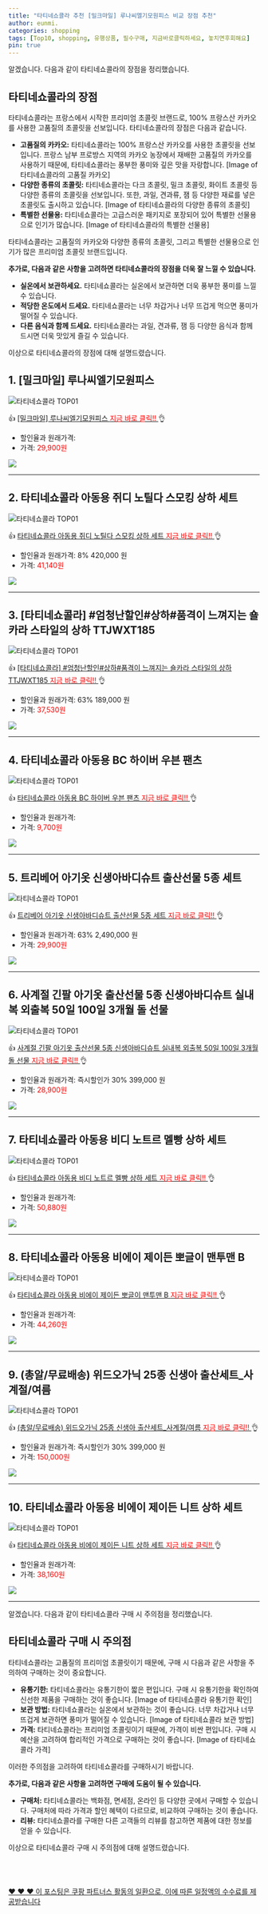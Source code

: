```yaml
---
title: "타티네쇼콜라 추천 [밀크마일] 루나씨엘기모원피스 비교 장점 추천"
author: eunmi.
categories: shopping
tags: [Top10, shopping, 유행상품, 필수구매, 지금바로클릭하세요, 놓치면후회해요]
pin: true
---
```

알겠습니다. 다음과 같이 타티네쇼콜라의 장점을 정리했습니다.

<h2>타티네쇼콜라의 장점</h2>

타티네쇼콜라는 프랑스에서 시작한 프리미엄 초콜릿 브랜드로, 100% 프랑스산 카카오를 사용한 고품질의 초콜릿을 선보입니다. 타티네쇼콜라의 장점은 다음과 같습니다.

* **고품질의 카카오:** 타티네쇼콜라는 100% 프랑스산 카카오를 사용한 초콜릿을 선보입니다. 프랑스 남부 프로방스 지역의 카카오 농장에서 재배한 고품질의 카카오를 사용하기 때문에, 타티네쇼콜라는 풍부한 풍미와 깊은 맛을 자랑합니다.
[Image of 타티네쇼콜라의 고품질 카카오]
* **다양한 종류의 초콜릿:** 타티네쇼콜라는 다크 초콜릿, 밀크 초콜릿, 화이트 초콜릿 등 다양한 종류의 초콜릿을 선보입니다. 또한, 과일, 견과류, 잼 등 다양한 재료를 넣은 초콜릿도 출시하고 있습니다.
[Image of 타티네쇼콜라의 다양한 종류의 초콜릿]
* **특별한 선물용:** 타티네쇼콜라는 고급스러운 패키지로 포장되어 있어 특별한 선물용으로 인기가 많습니다.
[Image of 타티네쇼콜라의 특별한 선물용]

타티네쇼콜라는 고품질의 카카오와 다양한 종류의 초콜릿, 그리고 특별한 선물용으로 인기가 많은 프리미엄 초콜릿 브랜드입니다.

**추가로, 다음과 같은 사항을 고려하면 타티네쇼콜라의 장점을 더욱 잘 느낄 수 있습니다.**

* **실온에서 보관하세요.** 타티네쇼콜라는 실온에서 보관하면 더욱 풍부한 풍미를 느낄 수 있습니다.
* **적당한 온도에서 드세요.** 타티네쇼콜라는 너무 차갑거나 너무 뜨겁게 먹으면 풍미가 떨어질 수 있습니다.
* **다른 음식과 함께 드세요.** 타티네쇼콜라는 과일, 견과류, 잼 등 다양한 음식과 함께 드시면 더욱 맛있게 즐길 수 있습니다.

이상으로 타티네쇼콜라의 장점에 대해 설명드렸습니다.

   

## 1. [밀크마일] 루나씨엘기모원피스

![타티네쇼콜라 TOP01](https://thumbnail10.coupangcdn.com/thumbnails/remote/230x230ex/image/vendor_inventory/71b5/de39140cedb55768cdaeb9a5b766f02b43beba2245063544ba98f9e2a533.jpg)


👍 [[밀크마일] 루나씨엘기모원피스 <font color=red> 지금 바로 클릭!! </font> ](https://link.coupang.com/re/AFFSDP?lptag=AF3617701&subid=GithubCoopas&pageKey=7647915246&traceid=V0-153&itemId=20341189113&vendorItemId=87425990285) 👌 


- 할인율과 원래가격: 
- 가격: <span style='color:red'>29,900원</span>

[![](/discount_price.png)](https://link.coupang.com/re/AFFSDP?lptag=AF3617701&subid=GithubCoopas&pageKey=7647915246&traceid=V0-153&itemId=20341189113&vendorItemId=87425990285)

---


   

## 2. 타티네쇼콜라 아동용 쥐디 노틸다 스모킹 상하 세트

![타티네쇼콜라 TOP01](https://thumbnail8.coupangcdn.com/thumbnails/remote/230x230ex/image/retail/images/1219903869973655-611e6dd0-1bae-4721-baec-180808b35b98.jpg)


👍 [타티네쇼콜라 아동용 쥐디 노틸다 스모킹 상하 세트 <font color=red> 지금 바로 클릭!! </font> ](https://link.coupang.com/re/AFFSDP?lptag=AF3617701&subid=GithubCoopas&pageKey=2264407269&traceid=V0-153&itemId=3881022980&vendorItemId=71818183352) 👌 


- 할인율과 원래가격: 8%  420,000   원
- 가격: <span style='color:red'>41,140원</span>

[![](/discount_price.png)](https://link.coupang.com/re/AFFSDP?lptag=AF3617701&subid=GithubCoopas&pageKey=2264407269&traceid=V0-153&itemId=3881022980&vendorItemId=71818183352)

---


   

## 3. [타티네쇼콜라] #엄청난할인#상하#품격이 느껴지는 숄카라 스타일의 상하 TTJWXT185

![타티네쇼콜라 TOP01](https://thumbnail8.coupangcdn.com/thumbnails/remote/230x230ex/image/vendor_inventory/6f79/895bff151d55e90d916f8b585c0d491259f298eea925e5d91bc0283cd052.png)


👍 [[타티네쇼콜라] #엄청난할인#상하#품격이 느껴지는 숄카라 스타일의 상하 TTJWXT185 <font color=red> 지금 바로 클릭!! </font> ](https://link.coupang.com/re/AFFSDP?lptag=AF3617701&subid=GithubCoopas&pageKey=6169377773&traceid=V0-153&itemId=12031056683&vendorItemId=79303317656) 👌 


- 할인율과 원래가격: 63%  189,000   원
- 가격: <span style='color:red'>37,530원</span>

[![](/discount_price.png)](https://link.coupang.com/re/AFFSDP?lptag=AF3617701&subid=GithubCoopas&pageKey=6169377773&traceid=V0-153&itemId=12031056683&vendorItemId=79303317656)

---


   

## 4. 타티네쇼콜라 아동용 BC 하이버 우븐 팬츠

![타티네쇼콜라 TOP01](https://thumbnail9.coupangcdn.com/thumbnails/remote/230x230ex/image/retail/images/2020/09/15/15/4/1e1e7141-994b-40f3-9729-b3e7e91dc019.jpg)


👍 [타티네쇼콜라 아동용 BC 하이버 우븐 팬츠 <font color=red> 지금 바로 클릭!! </font> ](https://link.coupang.com/re/AFFSDP?lptag=AF3617701&subid=GithubCoopas&pageKey=2203823937&traceid=V0-153&itemId=3748095479&vendorItemId=71587244249) 👌 


- 할인율과 원래가격: 
- 가격: <span style='color:red'>9,700원</span>

[![](/discount_price.png)](https://link.coupang.com/re/AFFSDP?lptag=AF3617701&subid=GithubCoopas&pageKey=2203823937&traceid=V0-153&itemId=3748095479&vendorItemId=71587244249)

---


   

## 5. 트리베어 아기옷 신생아바디슈트 출산선물 5종 세트

![타티네쇼콜라 TOP01](https://thumbnail8.coupangcdn.com/thumbnails/remote/230x230ex/image/vendor_inventory/2996/954005d275c2f644e15aa8fb9737fdfad31e6ce53ea2080e58db5e4af052.jpg)


👍 [트리베어 아기옷 신생아바디슈트 출산선물 5종 세트 <font color=red> 지금 바로 클릭!! </font> ](https://link.coupang.com/re/AFFSDP?lptag=AF3617701&subid=GithubCoopas&pageKey=7155079889&traceid=V0-153&itemId=17996105183&vendorItemId=85152466361) 👌 


- 할인율과 원래가격: 63%  2,490,000   원
- 가격: <span style='color:red'>29,900원</span>

[![](/discount_price.png)](https://link.coupang.com/re/AFFSDP?lptag=AF3617701&subid=GithubCoopas&pageKey=7155079889&traceid=V0-153&itemId=17996105183&vendorItemId=85152466361)

---


   

## 6. 사계절 긴팔 아기옷 출산선물 5종 신생아바디슈트 실내복 외출복 50일 100일 3개월 돌 선물

![타티네쇼콜라 TOP01](https://thumbnail8.coupangcdn.com/thumbnails/remote/230x230ex/image/vendor_inventory/5495/096ce5a33c85cf60d109df908159a175d7cad0561012cbc8262a2f16d8f4.jpg)


👍 [사계절 긴팔 아기옷 출산선물 5종 신생아바디슈트 실내복 외출복 50일 100일 3개월 돌 선물 <font color=red> 지금 바로 클릭!! </font> ](https://link.coupang.com/re/AFFSDP?lptag=AF3617701&subid=GithubCoopas&pageKey=6320743766&traceid=V0-153&itemId=13171821694&vendorItemId=80430480541) 👌 


- 할인율과 원래가격: 즉시할인가 30%  399,000   원
- 가격: <span style='color:red'>28,900원</span>

[![](/discount_price.png)](https://link.coupang.com/re/AFFSDP?lptag=AF3617701&subid=GithubCoopas&pageKey=6320743766&traceid=V0-153&itemId=13171821694&vendorItemId=80430480541)

---


   

## 7. 타티네쇼콜라 아동용 비디 노트르 멜빵 상하 세트

![타티네쇼콜라 TOP01](https://thumbnail8.coupangcdn.com/thumbnails/remote/230x230ex/image/retail/images/2523408687807807-e83ddfff-bac2-49f3-8477-e205a79fba50.jpg)


👍 [타티네쇼콜라 아동용 비디 노트르 멜빵 상하 세트 <font color=red> 지금 바로 클릭!! </font> ](https://link.coupang.com/re/AFFSDP?lptag=AF3617701&subid=GithubCoopas&pageKey=2264405536&traceid=V0-153&itemId=3881018257&vendorItemId=71818184525) 👌 


- 할인율과 원래가격: 
- 가격: <span style='color:red'>50,880원</span>

[![](/discount_price.png)](https://link.coupang.com/re/AFFSDP?lptag=AF3617701&subid=GithubCoopas&pageKey=2264405536&traceid=V0-153&itemId=3881018257&vendorItemId=71818184525)

---


   

## 8. 타티네쇼콜라 아동용 비에이 제이든 뽀글이 맨투맨 B

![타티네쇼콜라 TOP01](https://thumbnail10.coupangcdn.com/thumbnails/remote/230x230ex/image/vendor_inventory/1e84/5943c21cfd0c76a9b05a1fac5ab7d13cdba66b0a38d8e4d85cf13ffada6f.JPG)


👍 [타티네쇼콜라 아동용 비에이 제이든 뽀글이 맨투맨 B <font color=red> 지금 바로 클릭!! </font> ](https://link.coupang.com/re/AFFSDP?lptag=AF3617701&subid=GithubCoopas&pageKey=2264407124&traceid=V0-153&itemId=3881022565&vendorItemId=87502095940) 👌 


- 할인율과 원래가격: 
- 가격: <span style='color:red'>44,260원</span>

[![](/discount_price.png)](https://link.coupang.com/re/AFFSDP?lptag=AF3617701&subid=GithubCoopas&pageKey=2264407124&traceid=V0-153&itemId=3881022565&vendorItemId=87502095940)

---


   

## 9. (총알/무료배송) 위드오가닉 25종 신생아 출산세트_사계절/여름

![타티네쇼콜라 TOP01](https://thumbnail8.coupangcdn.com/thumbnails/remote/230x230ex/image/vendor_inventory/234a/48e3eeb2c22aae5bcf7312891c193fd3f5a6b85caed798a06a11e87a1b02.jpg)


👍 [(총알/무료배송) 위드오가닉 25종 신생아 출산세트_사계절/여름 <font color=red> 지금 바로 클릭!! </font> ](https://link.coupang.com/re/AFFSDP?lptag=AF3617701&subid=GithubCoopas&pageKey=6627158391&traceid=V0-153&itemId=15093045535&vendorItemId=82315303637) 👌 


- 할인율과 원래가격: 즉시할인가 30%  399,000   원
- 가격: <span style='color:red'>150,000원</span>

[![](/discount_price.png)](https://link.coupang.com/re/AFFSDP?lptag=AF3617701&subid=GithubCoopas&pageKey=6627158391&traceid=V0-153&itemId=15093045535&vendorItemId=82315303637)

---


   

## 10. 타티네쇼콜라 아동용 비에이 제이든 니트 상하 세트

![타티네쇼콜라 TOP01](https://thumbnail9.coupangcdn.com/thumbnails/remote/230x230ex/image/retail/images/2020/10/13/18/7/f0073991-f0f6-46d0-8da7-9afdc3fbb66d.jpg)


👍 [타티네쇼콜라 아동용 비에이 제이든 니트 상하 세트 <font color=red> 지금 바로 클릭!! </font> ](https://link.coupang.com/re/AFFSDP?lptag=AF3617701&subid=GithubCoopas&pageKey=2264407045&traceid=V0-153&itemId=3881022392&vendorItemId=71818183661) 👌 


- 할인율과 원래가격: 
- 가격: <span style='color:red'>38,160원</span>

[![](/discount_price.png)](https://link.coupang.com/re/AFFSDP?lptag=AF3617701&subid=GithubCoopas&pageKey=2264407045&traceid=V0-153&itemId=3881022392&vendorItemId=71818183661)

---
알겠습니다. 다음과 같이 타티네쇼콜라 구매 시 주의점을 정리했습니다.

<h2>타티네쇼콜라 구매 시 주의점</h2>

타티네쇼콜라는 고품질의 프리미엄 초콜릿이기 때문에, 구매 시 다음과 같은 사항을 주의하여 구매하는 것이 중요합니다.

* **유통기한:** 타티네쇼콜라는 유통기한이 짧은 편입니다. 구매 시 유통기한을 확인하여 신선한 제품을 구매하는 것이 좋습니다.
[Image of 타티네쇼콜라 유통기한 확인]
* **보관 방법:** 타티네쇼콜라는 실온에서 보관하는 것이 좋습니다. 너무 차갑거나 너무 뜨겁게 보관하면 풍미가 떨어질 수 있습니다.
[Image of 타티네쇼콜라 보관 방법]
* **가격:** 타티네쇼콜라는 프리미엄 초콜릿이기 때문에, 가격이 비싼 편입니다. 구매 시 예산을 고려하여 합리적인 가격으로 구매하는 것이 좋습니다.
[Image of 타티네쇼콜라 가격]

이러한 주의점을 고려하여 타티네쇼콜라를 구매하시기 바랍니다.

**추가로, 다음과 같은 사항을 고려하면 구매에 도움이 될 수 있습니다.**

* **구매처:** 타티네쇼콜라는 백화점, 면세점, 온라인 등 다양한 곳에서 구매할 수 있습니다. 구매처에 따라 가격과 할인 혜택이 다르므로, 비교하여 구매하는 것이 좋습니다.
* **리뷰:** 타티네쇼콜라를 구매한 다른 고객들의 리뷰를 참고하면 제품에 대한 정보를 얻을 수 있습니다.

이상으로 타티네쇼콜라 구매 시 주의점에 대해 설명드렸습니다.<br><br><br><br><br> [ ❤ ❤ ❤ 이 포스팅은 쿠팡 파트너스 활동의 일환으로, 이에 따른 일정액의 수수료를 제공받습니다](https://link.coupang.com/a/bcEFyh)
